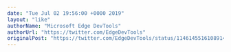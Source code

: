 ```yaml
---
date: "Tue Jul 02 19:56:00 +0000 2019"
layout: "like"
authorName: "Microsoft Edge DevTools"
authorUrl: "https://twitter.com/EdgeDevTools"
originalPost: "https://twitter.com/EdgeDevTools/status/1146145516108914689"
---
```

